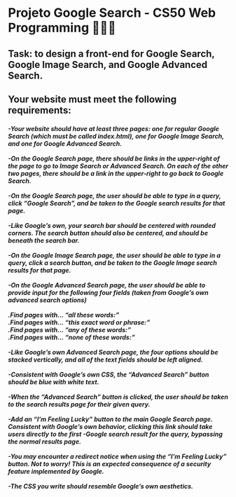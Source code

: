 # Projeto Google Search - CS50 Web Programming 👩🏻‍💻
<h2>Task: to design a front-end for Google Search, Google Image Search, and Google Advanced Search.<h2>

Your website must meet the following requirements:

<h5>
-Your website should have at least three pages: one for regular Google Search (which must be called index.html), one for Google Image Search, and one for Google Advanced Search.<br><br>
-On the Google Search page, there should be links in the upper-right of the page to go to Image Search or Advanced Search. On each of the other two pages, there should be a link in the upper-right to go back to Google Search.<br><br>
-On the Google Search page, the user should be able to type in a query, click “Google Search”, and be taken to the Google search results for that page.<br><br>
-Like Google’s own, your search bar should be centered with rounded corners. The search button should also be centered, and should be beneath the search bar.<br><br>
-On the Google Image Search page, the user should be able to type in a query, click a search button, and be taken to the Google Image search results for that page.<br><br>
-On the Google Advanced Search page, the user should be able to provide input for the following four fields (taken from Google’s own advanced search options)<br><br>
.Find pages with… “all these words:”<br>
.Find pages with… “this exact word or phrase:”<br>
.Find pages with… “any of these words:”<br>
.Find pages with… “none of these words:”<br><br>
-Like Google’s own Advanced Search page, the four options should be stacked vertically, and all of the text fields should be left aligned.<br><br>
-Consistent with Google’s own CSS, the “Advanced Search” button should be blue with white text.<br><br>
-When the “Advanced Search” button is clicked, the user should be taken to the search results page for their given query.<br><br>
-Add an “I’m Feeling Lucky” button to the main Google Search page. Consistent with Google’s own behavior, clicking this link should take users directly to the first -Google search result for the query, bypassing the normal results page.<br><br>
-You may encounter a redirect notice when using the “I’m Feeling Lucky” button. Not to worry! This is an expected consequence of a security feature implemented by Google.<br><br>
-The CSS you write should resemble Google’s own aesthetics.<br>
<h5>
